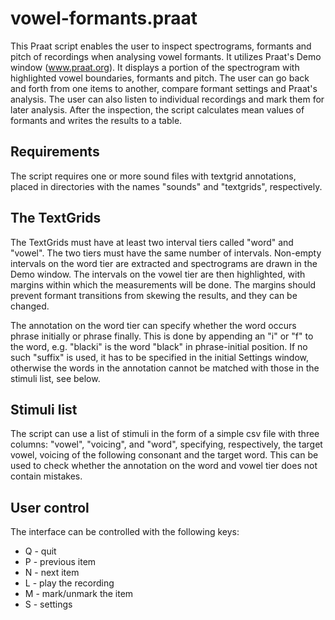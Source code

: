 vowel-formants.praat
====================

This Praat script enables the user to inspect spectrograms, formants and pitch
of recordings when analysing vowel formants. It utilizes Praat's Demo window
(www.praat.org). It displays a portion of the spectrogram with highlighted vowel
boundaries, formants and pitch. The user can go back and forth from one items to
another, compare formant settings and Praat's analysis. The user can also listen
to individual recordings and mark them for later analysis. After the inspection,
the script calculates mean values of formants and writes the results to a table.

Requirements
------------

The script requires one or more sound files with textgrid annotations, placed
in directories with the names "sounds" and "textgrids", respectively.

The TextGrids
-------------

The TextGrids must have at least two interval tiers called "word" and "vowel".
The two tiers must have the same number of intervals. Non-empty intervals on the
word tier are extracted and spectrograms are drawn in the Demo window. The
intervals on the vowel tier are then highlighted, with margins within which the
measurements will be done. The margins should prevent formant transitions from
skewing the results, and they can be changed.

The annotation on the word tier can specify whether the word occurs phrase
initially or phrase finally. This is done by appending an "i" or "f" to the
word, e.g. "blacki" is the word "black" in phrase-initial position. If no such
"suffix" is used, it has to be specified in the initial Settings window,
otherwise the words in the annotation cannot be matched with those in the
stimuli list, see below.

Stimuli list
------------

The script can use a list of stimuli in the form of a simple csv file with three
columns: "vowel", "voicing", and "word", specifying, respectively, the target
vowel, voicing of the following consonant and the target word. This can be used
to check whether the annotation on the word and vowel tier does not contain
mistakes.

User control
------------

The interface can be controlled with the following keys:
- Q - quit
- P - previous item
- N - next item
- L - play the recording
- M - mark/unmark the item
- S - settings
